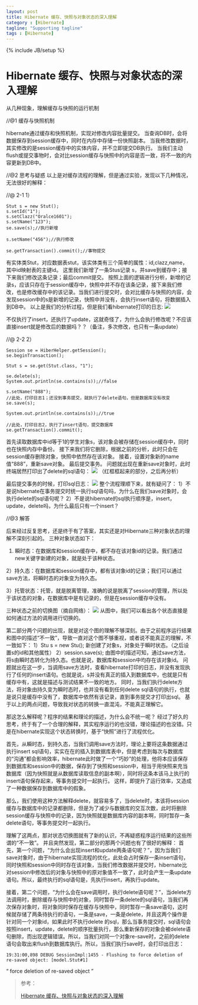 ```yaml
---
layout: post
title: Hibernate 缓存、快照与对象状态的深入理解
category : [Hibernate]
tagline: "Supporting tagline"
tags : [Hibernate]
---
```

{% include JB/setup %}
# Hibernate 缓存、快照与对象状态的深入理解

从几种现象，理解缓存与快照的运行机制

<!--break--> 

//@1 缓存与快照机制

hibernate通过缓存和快照机制，实现对修改内容批量提交。 
当查询DB时，会将数据保存到session缓存中，同时在内存中存储一份快照副本。 
当我修改数据时，其实修改的是session缓存中的实体内容，并不立即提交DB执行。 
当我们主动flush或提交事物时，会对比session缓存与快照中的内容是否一致，将不一致的内容更新到DB中。

//@2 思考与疑惑 
以上是对缓存流程的理解，但是通过实验，发现以下几种情况，无法很好的解释：

//@ 2-1 
1）
``` 
Stut s = new Stut();
s.setId("1");
s.setClazz("Oralce1601");
s.setName("123");
se.save(s);//执行新增

s.setName("456");//执行修改

se.getTransaction().commit();//事物提交
``` 
有实体类Stut，对应数据表stut，该实体类有三个简单的属性：id,clazz,name，其中id映射表的主键id。 
这里我们新增了一条Stus记录 s，并save到缓存中；接下来我们修改这条记录；最后commit提交。 
按照上面的逻辑进行分析，新增的记录s，应该只存在于session缓存中，快照中并不存在该条记录，接下来我们修改，也是修改缓存中的该记录。当我们进行提交时，会对比缓存与快照的内容，会发现session中的s是新增的记录，快照中并没有，会执行insert语句，将数据插入到DB中。 
以上是我们的分析过程，但是我们看hibernate打印的日志: 
![](/images/2018-05-20-Hibernate-Cache-Snapshot-Status-Deep-Understanding-01.png)

不仅执行了insert，还执行了update，这就奇怪了，为什么会执行修改呢？不应该直接insert就是修改后的数据吗？？（备注，多次修改，也只有一条update）

//@ 2-2 
2）
``` 
Session se = HiberHelper.getSession();
se.beginTransaction();

Stut s = se.get(Stut.class, "1");

se.delete(s);
System.out.println(se.contains(s));//false

s.setName("888");
//此处，打印日志1；还没到事务提交，就执行了delete语句，但是数据库没有改变
se.save(s);

System.out.println(se.contains(s));//true

//此处，打印日志2，执行了insert语句，提交数据库
se.getTransaction().commit();
``` 
首先读取数据库中id等于1的学生对象s，该对象会被存储在session缓存中，同时也在快照内存中备份。 
接下来我们将它删除，根据之前的分析，此时只会在session缓存删除对象，快照中依然存在该对象。 
接着，设置对象新的name值“888”，重新save对象。 
最后提交事务。 
问题就出现在重新save对象时，此时终端居然打印出了delete的sql语句： 
![](/images/2018-05-20-Hibernate-Cache-Snapshot-Status-Deep-Understanding-02.png)
（红框框起来的部分，之后再分析）

最后提交事务的时候，打印sql日志： 
![](/images/2018-05-20-Hibernate-Cache-Snapshot-Status-Deep-Understanding-03.png)
整个流程理顺下来，就有疑问了： 
1）不是说hibernate在事务提交时统一执行sql语句吗，为什么在我们save对象时，会执行delete的sql语句呢？ 
2）不是说hibernate的sql执行顺序是，insert，update，delete吗，为什么最后只有一个insert？

//@3 解答

后来经过反复思考，还是终于有了答案，其实还是对Hibernate三种对象状态的理解不深刻引起的。 
三种对象状态如下： 
1) 瞬时态：在数据库和session缓存中，都不存在该对象id的记录。我们通过new关键字新建的对象，就是处于该种状态。

2）持久态：在数据库和session缓存中，都有该对象id的记录；我们可以通过save方法，将瞬时态的对象变为持久态。

3）托管状态：托管，就是脱离管理，准确的说是脱离了session的管理，所以处于该状态的对象，在数据库中是有记录的，但是在session缓存中没有。

三种状态之前的切换图（摘自网络）：
![](/images/2018-05-20-Hibernate-Cache-Snapshot-Status-Deep-Understanding-04.png)
从图中，我们可以看出各个状态直接是如何通过方法的调用进行切换的。

第二部分两个问题的出现，就是对这个图的理解不够深刻。由于之前程序运行结果和图中的描述“不一致”，导致一直对这个图不够重视，或者说不能真正的理解，不一致如下： 
1）Stu s = new Stu(); 新创建了对象s，对象处于瞬时状态。（之后设置s的id和其他属性） 
2）session.save(s); 由图中的描述可知，通过save方法，将s由瞬时态转化为持久态。也就是说，数据库和session中均存在该对象id。 
问题就出在这一步，当调用save方法时，查看hibernate打印的日志，并没有发现执行了任何的insert语句。也就是说，s并没有真正的插入到数据库中，也就是只有缓存中有，这就是描述与测试结果不一致的地方。 
同时，当我们执行delete方法，将对象由持久变为瞬时态时，也并没有看到任何delete sql语句的执行，也就是说只是缓存中没有了，数据库中依然有该记录，直到事务提交才打印出sql。 
基于以上的两点问题，导致我对状态的转换一直混沌，不能真正理解它。

那这怎么解释呢？程序的结果和理论的描述，为什么会不统一呢？ 
经过了好久的思考，终于有了一个合理的解释，其实程序运行的也没错，理论描述的也没错。只是在hibernate实现这个状态转换时，基于“快照”进行了流程优化。

首先，从瞬时态，到持久态，当我们调用save方法时，理论上要将这条数据通过执行insert sql语句，实实在在的插入到数据库表中，但是考虑到每次与数据库的“沟通”都会影响效率，hibernate此时做了一个“巧妙”的处理，他将本应该保存到数据库和session中的数据，保存到了快照和session中，相当于用快照来充当数据库（因为快照就是从数据库读取信息的副本啊），同时将这条本该马上执行的insert语句保存起来，等事务提交时一起执行。 
这样，即提升了运行效率，又造成了一种数据保存到数据库中的假象。

那么，我们使用这种方法解释delete，就容易多了，当delete时，本该将session缓存与数据库中的记录都删除，但是为了减少与数据库的交互次数，此时将删除session缓存与快照中的记录，因为快照就是数据库内容的副本啊，同时暂存一条delete语句，等事务提交时一起执行。

理解了这两点，那对状态切换图就有了新的认识，不再疑惑程序运行结果的这些所谓的“不一致”。 
并且突然发现，第二部分的那两个问题也有了很好的解释： 
首先，第一个问题，“为什么会出现insert和update两条语句呢？”，因为当我们save对象时，由于hibernate实现流程的优化，此处会占时保存一条insert语句，同时快照和session中同时存在该对象，当我们修改数据并提交时，hibernate比对session中修改后的对象与快照中的原对象值不一致了，此时会产生一条update语句。所以，最终执行的sql语句是，先执行insert，再执行update。

接着，第二个问题，“为什么会在save调用时，执行delete语句呢？”，当delete方法调用时，删除缓存与快照中的对象，同时暂存一条delete的sql语句，当我们再次保存对象时，将对象同时保存在缓存与快照中，同时暂存一条save语句，这时候就存储了两条待执行的语句，一条是save，一条是delete，并且这两个操作是针对同一个对象id，如果此时不执行delete 的sql，那么当事务提交时，sql语句会按照insert，update，delete的顺序批量执行，那么重新保存的对象会被delete语句删除，而出现逻辑错误。所以，当我们对同一个对象re-save时，之前的delete语句会取出来flush到数据库执行。所以，当我们执行save时，会打印出日志： 
``` 
19:31:00,898 DEBUG SessionImpl:1455 - Flushing to force deletion of re-saved object: [model.Stut#1]
```
“ force deletion of re-saved object ” 


> 参考： 
> 
> [Hibernate 缓存、快照与对象状态的深入理解](https://blog.csdn.net/boboma_dut/article/details/79659061) 
